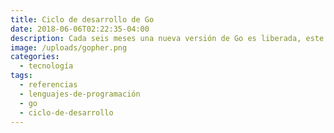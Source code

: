 ```yaml
---
title: Ciclo de desarrollo de Go
date: 2018-06-06T02:22:35-04:00
description: Cada seis meses una nueva versión de Go es liberada, este esquema tiene ciertas reglas que explico aquí.
image: /uploads/gopher.png
categories:
  - tecnología
tags:
  - referencias
  - lenguajes-de-programación
  - go
  - ciclo-de-desarrollo
---
```


